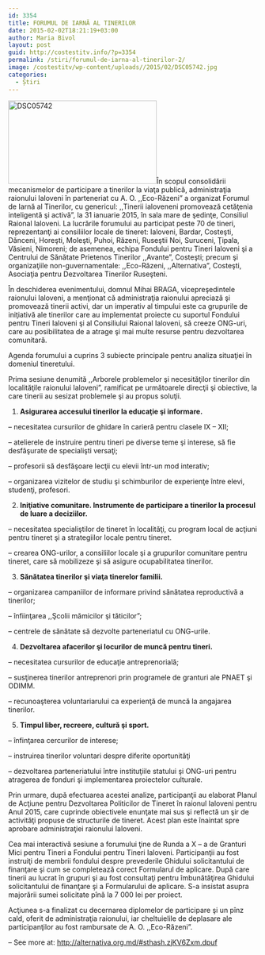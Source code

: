 ```yaml
---
id: 3354
title: FORUMUL DE IARNĂ AL TINERILOR
date: 2015-02-02T18:21:19+03:00
author: Maria Bivol
layout: post
guid: http://costestitv.info/?p=3354
permalink: /stiri/forumul-de-iarna-al-tinerilor-2/
image: /costestitv/wp-content/uploads//2015/02/DSC05742.jpg
categories:
  - Știri
---
```

[<img class="alignleft size-medium wp-image-3355" src="/costestitv/wp-content/uploads//2015/02/DSC05742-300x168.jpg" alt="DSC05742" width="300" height="168" srcset="http://costestitv.ddev.local/costestitv/wp-content/uploads//2015/02/DSC05742-300x168.jpg 300w, http://costestitv.ddev.local/costestitv/wp-content/uploads//2015/02/DSC05742.jpg 972w" sizes="(max-width: 300px) 100vw, 300px" />](/costestitv/wp-content/uploads//2015/02/DSC05742.jpg)În scopul consolidării mecanismelor de participare a tinerilor la viaţa publică, administraţia raionului Ialoveni în parteneriat cu A. O. ,,Eco-Răzeni” a organizat Forumul de Iarnă al Tinerilor, cu genericul: ,,Tinerii ialoveneni promovează cetăţenia inteligentă şi activă”, la 31 ianuarie 2015, în sala mare de şedinţe, Consiliul Raional Ialoveni. La lucrările forumului au participat peste 70 de tineri, reprezentanţi ai consiliilor locale de tineret: Ialoveni, Bardar, Costeşti, Dănceni, Horeşti, Moleşti, Puhoi, Răzeni, Ruseştii Noi, Suruceni, Ţipala, Văsieni, Nimoreni; de asemenea, echipa Fondului pentru Tineri Ialoveni şi a Centrului de Sănătate Prietenos Tinerilor ,,Avante”, Costeşti; precum şi organizaţiile non-guvernamentale: ,,Eco-Răzeni, ,,Alternativa”, Costeşti, Asociaţia pentru Dezvoltarea Tinerilor Ruseşteni.

În deschiderea evenimentului, domnul Mihai BRAGA, vicepreşedintele raionului Ialoveni, a menţionat că administraţia raionului apreciază şi promovează tinerii activi, dar un imperativ al timpului este ca grupurile de iniţiativă ale tinerilor care au implementat proiecte cu suportul Fondului pentru Tineri Ialoveni şi al Consiliului Raional Ialoveni, să creeze ONG-uri, care au posibilitatea de a atrage şi mai multe resurse pentru dezvoltarea comunitară.

Agenda forumului a cuprins 3 subiecte principale pentru analiza situaţiei în domeniul tineretului.

Prima sesiune denumită ,,Arborele problemelor şi necesităţilor tinerilor din localităţile raionului Ialoveni”, ramificat pe următoarele direcţii şi obiective, la care tinerii au sesizat problemele şi au propus soluţii.

  1. **Asigurarea accesului tinerilor la educaţie şi informare.**

– necesitatea cursurilor de ghidare în carieră pentru clasele IX – XII;

– atelierele de instruire pentru tineri pe diverse teme şi interese, să fie desfăşurate de specialişti versaţi;

– profesorii să desfăşoare lecţii cu elevii într-un mod interativ;

– organizarea vizitelor de studiu şi schimburilor de experienţe între elevi, studenţi, profesori.

<ol start="2">
  <li>
    <strong>Iniţiative comunitare. Instrumente de participare a tinerilor la procesul de luare a deciziilor.</strong>
  </li>
</ol>

– necesitatea specialiştilor de tineret în localităţi, cu program local de acţiuni pentru tineret şi a strategiilor locale pentru tineret.

– crearea ONG-urilor, a consiliilor locale şi a grupurilor comunitare pentru tineret, care să mobilizeze şi să asigure ocupabilitatea tinerilor.

<ol start="3">
  <li>
    <strong>Sănătatea tinerilor şi viaţa tinerelor familii.</strong>
  </li>
</ol>

– organizarea campaniilor de informare privind sănătatea reproductivă a tinerilor;

– înfiinţarea ,,Şcolii mămicilor şi tăticilor”;

– centrele de sănătate să dezvolte parteneriatul cu ONG-urile.

<ol start="4">
  <li>
    <strong>Dezvoltarea afacerilor şi locurilor de muncă pentru tineri.</strong>
  </li>
</ol>

– necesitatea cursurilor de educaţie antreprenorială;

– susţinerea tinerilor antreprenori prin programele de granturi ale PNAET şi ODIMM.

– recunoaşterea voluntariarului ca experienţă de muncă la angajarea tinerilor.

<ol start="5">
  <li>
    <strong>Timpul liber, recreere, cultură şi sport.</strong>
  </li>
</ol>

– înfinţarea cercurilor de interese;

– instruirea tinerilor voluntari despre diferite oportunităţi

– dezvoltarea parteneriatului între instituţiile statului şi ONG-uri pentru atragerea de fonduri şi implementarea proiectelor culturale.

Prin urmare, după efectuarea acestei analize, participanţii au elaborat Planul de Acţiune pentru Dezvoltarea Politicilor de Tineret în raionul Ialoveni pentru Anul 2015, care cuprinde obiectivele enunţate mai sus şi reflectă un şir de activităţi propuse de structurile de tineret. Acest plan este înaintat spre aprobare administraţiei raionului Ialoveni.

Cea mai interactivă sesiune a forumului ţine de Runda a X – a de Granturi Mici pentru Tineri a Fondului pentru Tineri Ialoveni. Participanţii au fost instruiţi de membrii fondului despre prevederile Ghidului solicitantului de finanţare şi cum se completează corect Formularul de aplicare. După care tinerii au lucrat în grupuri şi au fost consultaţi pentru îmbunătăţirea Ghidului solicitantului de finanţare şi a Formularului de aplicare. S-a insistat asupra majorării sumei solicitate pînă la 7 000 lei per proiect.

Acţiunea s-a finalizat cu decernarea diplomelor de participare şi un pînz cald, oferit de administraţia raionului, iar cheltuielile de deplasare ale participanţilor au fost rambursate de A. O. ,,Eco-Răzeni”.

&#8211; See more at: http://alternativa.org.md/#sthash.zjKV6Zxm.dpuf